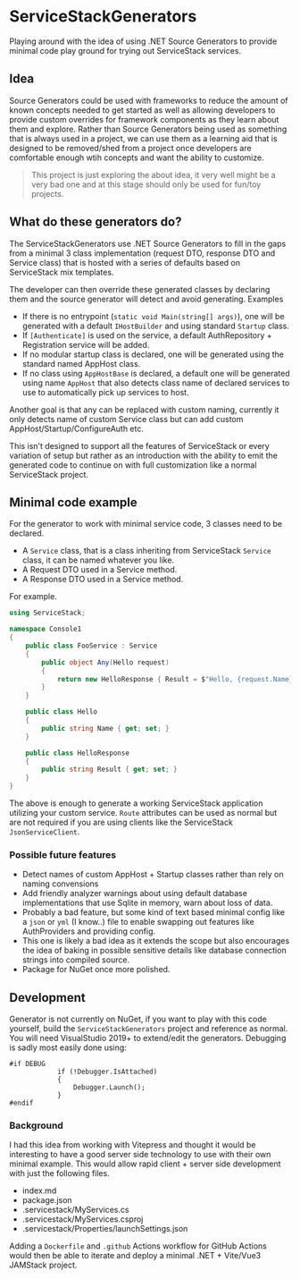 # ServiceStackGenerators
Playing around with the idea of using .NET Source Generators to provide minimal code play ground for trying out ServiceStack services.

## Idea
Source Generators could be used with frameworks to reduce the amount of known concepts needed to get started as well as allowing developers to provide custom overrides for framework components as they learn about them and explore.
Rather than Source Generators being used as something that is always used in a project, we can use them as a learning aid that is designed to be removed/shed from a project once developers are comfortable enough wtih concepts and want the ability to customize.

> This project is just exploring the about idea, it very well might be a very bad one and at this stage should only be used for fun/toy projects.

## What do these generators do?
The ServiceStackGenerators use .NET Source Generators to fill in the gaps from a minimal 3 class implementation (request DTO, response DTO and Service class) that is hosted with a series of defaults based on ServiceStack mix templates.

The developer can then override these generated classes by declaring them and the source generator will detect and avoid generating. Examples

- If there is no entrypoint (`static void Main(string[] args)`), one will be generated with a default `IHostBuilder` and using standard `Startup` class.
- If `[Authenticate]` is used on the service, a default AuthRepository + Registration service will be added.
- If no modular startup class is declared, one will be generated using the standard named AppHost class.
- If no class using `AppHostBase` is declared, a default one will be generated using name `AppHost` that also detects class name of declared services to use to automatically pick up services to host.

Another goal is that any can be replaced with custom naming, currently it only detects name of custom Service class but can add custom AppHost/Startup/ConfigureAuth etc.

This isn't designed to support all the features of ServiceStack or every variation of setup but rather as an introduction with the ability to emit the generated code to continue on with full customization like a normal ServiceStack project.

## Minimal code example

For the generator to work with minimal service code, 3 classes need to be declared.

- A `Service` class, that is a class inheriting from ServiceStack `Service` class, it can be named whatever you like.
- A Request DTO used in a Service method.
- A Response DTO used in a Service method.

For example.

```csharp
using ServiceStack;

namespace Console1
{
    public class FooService : Service
    {
        public object Any(Hello request)
        {
            return new HelloResponse { Result = $"Hello, {request.Name}!" };
        }
    }

    public class Hello
    {
        public string Name { get; set; }
    }

    public class HelloResponse
    {
        public string Result { get; set; }
    }
}

```

The above is enough to generate a working ServiceStack application utilizing your custom service. `Route` attributes can be used as normal but are not required if you are using clients like the ServiceStack `JsonServiceClient`.

### Possible future features
- Detect names of custom AppHost + Startup classes rather than rely on naming convensions
- Add friendly analyzer warnings about using default database implementations that use Sqlite in memory, warn about loss of data.
- Probably a bad feature, but some kind of text based minimal config like a `json` or `yml` (I know..) file to enable swapping out features like AuthProviders and providing config.
 - This one is likely a bad idea as it extends the scope but also encourages the idea of baking in possible sensitive details like database connection strings into compiled source.
- Package for NuGet once more polished.

## Development

Generator is not currently on NuGet, if you want to play with this code yourself, build the `ServiceStackGenerators` project and reference as normal. You will need VisualStudio 2019+ to extend/edit the generators. Debugging is sadly most easily done using:

```
#if DEBUG
            if (!Debugger.IsAttached)
            {
                Debugger.Launch();
            }
#endif 
```

### Background
I had this idea from working with Vitepress and thought it would be interesting to have a good server side technology to use with their own minimal example. This would allow rapid client + server side development with just the following files.
- index.md
- package.json
- .servicestack/MyServices.cs
- .servicestack/MyServices.csproj
- .servicestack/Properties/launchSettings.json

Adding a `Dockerfile` and `.github` Actions workflow for GitHub Actions would then be able to iterate and deploy a minimal .NET + Vite/Vue3 JAMStack project.
